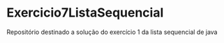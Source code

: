 # Exercicio7ListaSequencial
Repositório destinado a solução do exercício 1 da lista sequencial de java
